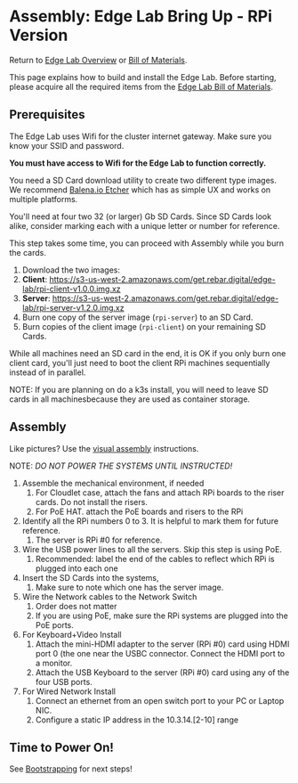 Assembly: Edge Lab Bring Up - RPi Version
==================

Return to [Edge Lab Overview](README.md) or [Bill of Materials](bill_of_materials.md).

This page explains how to build and install the Edge Lab.  Before starting, please acquire all the required items from the [Edge Lab Bill of Materials](bill_of_materials.md).

Prerequisites
----------------
The Edge Lab uses Wifi for the cluster internet gateway.   Make sure you know your SSID and password.

**You must have access to Wifi for the Edge Lab to function correctly.**

You need a SD Card download utility to create two different type images.  We recommend [Balena.io Etcher](https://github.com/balena-io/etcher) which has as simple UX and works on multiple platforms.

You'll need at four two 32 (or larger) Gb SD Cards.   Since SD Cards look alike, consider marking each with a unique letter or number for reference.

This step takes some time, you can proceed with Assembly while you burn the cards.

1. Download the two images:
  1. **Client**: https://s3-us-west-2.amazonaws.com/get.rebar.digital/edge-lab/rpi-client-v1.0.0.img.xz
  1. **Server**: https://s3-us-west-2.amazonaws.com/get.rebar.digital/edge-lab/rpi-server-v1.2.0.img.xz
1. Burn one copy of the server image (`rpi-server`) to an SD Card.
1. Burn copies of the client image (`rpi-client`) on your remaining SD Cards.

While all machines need an SD card in the end, it is OK if you only burn one client card, you'll just need to boot the client RPi machines sequentially instead of in parallel.

NOTE: If you are planning on do a k3s install, you will need to leave SD cards in all machinesbecause they are used as container storage.

Assembly
------------

Like pictures?  Use the [visual assembly](assembly_visual.md) instructions.

NOTE: *DO NOT POWER THE SYSTEMS UNTIL INSTRUCTED!*

1. Assemble the mechanical environment, if needed
   1. For Cloudlet case, attach the fans and attach RPi boards to the riser cards.  Do not install the risers.
   2. For PoE HAT. attach the PoE boards and risers to the RPi
1. Identify all the RPi numbers 0 to 3.  It is helpful to mark them for future reference.
   1.  The server is RPi #0 for reference.
1. Wire the USB power lines to all the servers.   Skip this step is using PoE.
   1. Recommended: label the end of the cables to reflect which RPi is plugged into each one
1. Insert the SD Cards into the systems,
   1. Make sure to note which one has the server image.
1. Wire the Network cables to the Network Switch
   1. Order does not matter
   1. If you are using PoE, make sure the RPi systems are plugged into the PoE ports.
1. For Keyboard+Video Install
   1. Attach the mini-HDMI adapter to the server (RPi #0) card using HDMI port 0 (the one near the USBC connector.  Connect the HDMI port to a monitor.
   1. Attach the USB Keyboard to the server (RPi #0) card using any of the four USB ports.
1. For Wired Network Install
   1. Connect an ethernet from an open switch port to your PC or Laptop NIC.
   1. Configure a static IP address in the 10.3.14.[2-10] range

Time to Power On!
----

See [Bootstrapping](bootstrapping.md) for next steps!
